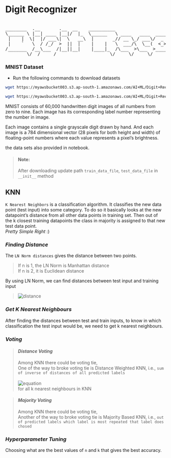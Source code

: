 # Digit Recognizer
<pre>

________  .__       .__  __    __________                                  .__                     
\______ \ |__| ____ |__|/  |_  \______   \ ____   ____  ____   ____   ____ |__|_______ ___________ 
 |    |  \|  |/ ___\|  \   __\  |       _// __ \_/ ___\/  _ \ / ___\ /    \|  \___   // __ \_  __ \
 |    `   \  / /_/  >  ||  |    |    |   \  ___/\  \__(  <_> ) /_/  >   |  \  |/    /\  ___/|  | \/
/_______  /__\___  /|__||__|    |____|_  /\___  >\___  >____/\___  /|___|  /__/_____ \\___  >__|   
        \/  /_____/                    \/     \/     \/     /_____/      \/         \/    \/       
</pre>

### MNIST Dataset

- Run the following commands to download datasets
```sh
wget https://myawsbucket003.s3.ap-south-1.amazonaws.com/AI+ML/Digit+Recognition/datasets/mnist_test.csv\n

wget https://myawsbucket003.s3.ap-south-1.amazonaws.com/AI+ML/Digit+Recognition/datasets/mnist_train.csv
```


MNIST consists of 60,000 handwritten digit images of all numbers from zero to nine. Each image has its corresponding label number representing the number in image.<br>

Each image contains a single grayscale digit drawn by hand. And each image is a 784 dimensional vector (28 pixels for both height and width) of floating-point numbers where each value represents a pixel’s brightness.

the data sets also provided in notebook.

> #### Note:<br>
> After downloading update path `train_data_file`, `test_data_file` in `__init__` method

## KNN

`K Nearest Neighbors` is a classification algorithm. It classifies the new data point (test input) into some category.
To do so it basically looks at the new datapoint’s distance from all other data points in training set.
Then out of the k closest training datapoints the class in majority is assigned to that new test data point.<br>
*Pretty Simple Right* :)

### _Finding Distance_

The `LN Norm distances` gives the distance between two points.

 > If n is 1, the LN Norm is Manhattan distance<br>
 > If n is 2, it is Euclidean distance

By using LN Norm, we can find distances between test input and training input

>![distance](https://latex.codecogs.com/png.image?\dpi{110}%20\sqrt[n]{\sum_{i=1}^{n}\left|a_{i}-b_{i}&space;\right|^{n}})


### _Get K Nearest Neighbours_

After finding the distances between test and train inputs, to know in which classification the test input would be, we need to get k nearest neighbours.

### _Voting_

> #### _Distance Voting_
>Among KNN there could be voting tie,<br>
>One of the way to broke voting tie is Distance Weighted KNN, i.e., `sum of inverse of distances of all predicted labels`<br><br>
> ![equation](https://latex.codecogs.com/svg.image?\bg_white&space;\sum&space;\frac{1}{distance})
> <br>for all k nearest neighbours in KNN

> #### _Majority Voting_
>Among KNN there could be voting tie,<br>
>Another of the way to broke voting tie is Majority Based KNN, i.e., `out of predicted labels which label is most repeated that label does chosed`

### _Hyperparameter Tuning_

Choosing what are the best values of  `n` and `k` that gives the best accuracy.
